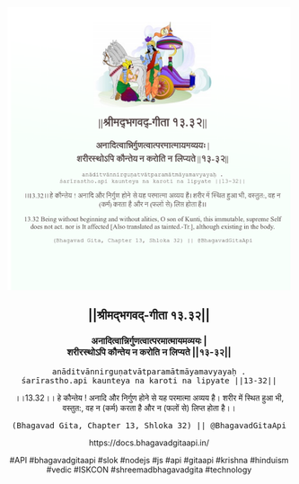 <img src="../../asset/BG_13_32.png"/>
<center><h2>||श्रीमद्‍भगवद्‍-गीता १३.३२||</h2>
<h3>अनादित्वान्निर्गुणत्वात्परमात्मायमव्ययः |<br/>शरीरस्थोऽपि कौन्तेय न करोति न लिप्यते ||१३-३२||</h3>
<pre>anāditvānnirguṇatvātparamātmāyamavyayaḥ .<br/>śarīrastho.api kaunteya na karoti na lipyate ||13-32||</pre>
<p>।।13.32।। हे कौन्तेय ! अनादि और निर्गुण होने से यह परमात्मा अव्यय है। शरीर में स्थित हुआ भी, वस्तुत:, वह न (कर्म) करता है और न (फलों से) लिप्त होता है।।</p>
<pre>(Bhagavad Gita, Chapter 13, Shloka 32) || @BhagavadGitaApi</pre><p>https://docs.bhagavadgitaapi.in/</p><p>#API #bhagavadgitaapi #slok #nodejs #js #api #gitaapi #krishna #hinduism #vedic #ISKCON #shreemadbhagavadgita #technology</p></center>